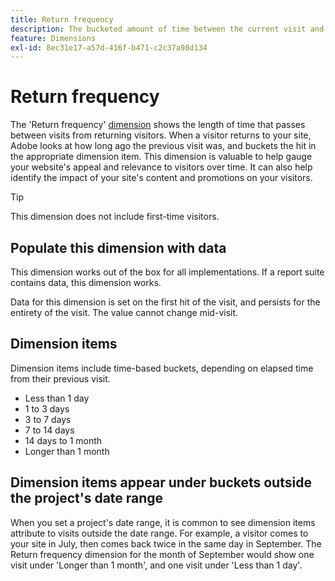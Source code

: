 ```yaml
---
title: Return frequency
description: The bucketed amount of time between the current visit and previous visit.
feature: Dimensions
exl-id: 8ec31e17-a57d-416f-b471-c2c37a98d134
---
```

# Return frequency

The 'Return frequency' [dimension](overview.md) shows the length of time that passes between visits from returning visitors. When a visitor returns to your site, Adobe looks at how long ago the previous visit was, and buckets the hit in the appropriate dimension item. This dimension is valuable to help gauge your website's appeal and relevance to visitors over time. It can also help identify the impact of your site's content and promotions on your visitors.

>[!TIP]
>
>This dimension does not include first-time visitors.

## Populate this dimension with data

This dimension works out of the box for all implementations. If a report suite contains data, this dimension works.

Data for this dimension is set on the first hit of the visit, and persists for the entirety of the visit. The value cannot change mid-visit.

## Dimension items

Dimension items include time-based buckets, depending on elapsed time from their previous visit.

* Less than 1 day
* 1 to 3 days
* 3 to 7 days
* 7 to 14 days
* 14 days to 1 month
* Longer than 1 month

## Dimension items appear under buckets outside the project's date range

When you set a project's date range, it is common to see dimension items attribute to visits outside the date range. For example, a visitor comes to your site in July, then comes back twice in the same day in September. The Return frequency dimension for the month of September would show one visit under 'Longer than 1 month', and one visit under 'Less than 1 day'.
